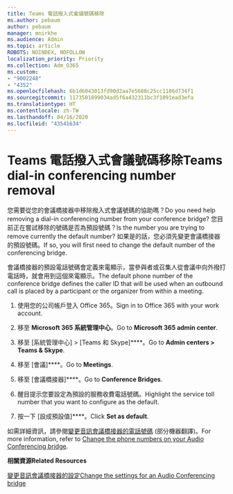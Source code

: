 ```yaml
---
title: Teams 電話撥入式會議號碼移除
ms.author: pebaum
author: pebaum
manager: mnirkhe
ms.audience: Admin
ms.topic: article
ROBOTS: NOINDEX, NOFOLLOW
localization_priority: Priority
ms.collection: Adm_O365
ms.custom:
- "9002248"
- "4352"
ms.openlocfilehash: 6b1d6043013fd90d2aa7e5688c25cc1186d734f1
ms.sourcegitcommit: 1173501899034ad5f6a432311bc3f1091ead3efa
ms.translationtype: HT
ms.contentlocale: zh-TW
ms.lasthandoff: 04/16/2020
ms.locfileid: "43541634"
---
```

# <a name="teams-dial-in-conferencing-number-removal"></a><span data-ttu-id="252f7-102">Teams 電話撥入式會議號碼移除</span><span class="sxs-lookup"><span data-stu-id="252f7-102">Teams dial-in conferencing number removal</span></span>

<span data-ttu-id="252f7-103">您需要從您的會議橋接器中移除撥入式會議號碼的協助嗎？</span><span class="sxs-lookup"><span data-stu-id="252f7-103">Do you need help removing a dial-in conferencing number from your conference bridge?</span></span> <span data-ttu-id="252f7-104">您目前正在嘗試移除的號碼是否為預設號碼？</span><span class="sxs-lookup"><span data-stu-id="252f7-104">Is the number you are trying to remove currently the default number?</span></span> <span data-ttu-id="252f7-105">如果是的話，您必須先變更會議橋接器的預設號碼。</span><span class="sxs-lookup"><span data-stu-id="252f7-105">If so, you will first need to change the default number of the conferencing bridge.</span></span>

<span data-ttu-id="252f7-106">會議橋接器的預設電話號碼會定義來電顯示，當參與者或召集人從會議中向外撥打電話時，就會用到這個來電顯示。</span><span class="sxs-lookup"><span data-stu-id="252f7-106">The default phone number of the conference bridge defines the caller ID that will be used when an outbound call is placed by a participant or the organizer from within a meeting.</span></span>

1. <span data-ttu-id="252f7-107">使用您的公司帳戶登入 Office 365。</span><span class="sxs-lookup"><span data-stu-id="252f7-107">Sign in to Office 365 with your work account.</span></span>

2. <span data-ttu-id="252f7-108">移至 **Microsoft 365 系統管理中心**。</span><span class="sxs-lookup"><span data-stu-id="252f7-108">Go to **Microsoft 365 admin center**.</span></span>

3. <span data-ttu-id="252f7-109">移至 [系統管理中心] > [Teams 和 Skype]\*\*\*\*。</span><span class="sxs-lookup"><span data-stu-id="252f7-109">Go to **Admin centers > Teams & Skype**.</span></span>

4. <span data-ttu-id="252f7-110">移至 [會議]\*\*\*\*。</span><span class="sxs-lookup"><span data-stu-id="252f7-110">Go to **Meetings**.</span></span>

5. <span data-ttu-id="252f7-111">移至 [會議橋接器]\*\*\*\*。</span><span class="sxs-lookup"><span data-stu-id="252f7-111">Go to **Conference Bridges**.</span></span>

6. <span data-ttu-id="252f7-112">醒目提示您要設定為預設的服務收費電話號碼。</span><span class="sxs-lookup"><span data-stu-id="252f7-112">Highlight the service toll number that you want to configure as the default.</span></span>

7. <span data-ttu-id="252f7-113">按一下 [設成預設值]\*\*\*\*。</span><span class="sxs-lookup"><span data-stu-id="252f7-113">Click **Set as default**.</span></span>

<span data-ttu-id="252f7-114">如需詳細資訊，請參閱[變更音訊會議橋接器的電話號碼](https://docs.microsoft.com/microsoftteams/change-the-phone-numbers-on-your-audio-conferencing-bridge) (部分機器翻譯)。</span><span class="sxs-lookup"><span data-stu-id="252f7-114">For more information, refer to [Change the phone numbers on your Audio Conferencing bridge](https://docs.microsoft.com/microsoftteams/change-the-phone-numbers-on-your-audio-conferencing-bridge).</span></span>

<span data-ttu-id="252f7-115">**相關資源**</span><span class="sxs-lookup"><span data-stu-id="252f7-115">**Related Resources**</span></span>

[<span data-ttu-id="252f7-116">變更音訊會議橋接器的設定</span><span class="sxs-lookup"><span data-stu-id="252f7-116">Change the settings for an Audio Conferencing bridge</span></span>](https://docs.microsoft.com/microsoftteams/change-the-settings-for-an-audio-conferencing-bridge)
